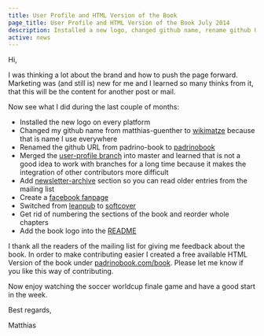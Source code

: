 ```yaml
---
title: User Profile and HTML Version of the Book
page_title: User Profile and HTML Version of the Book July 2014
description: Installed a new logo, changed github name, rename github URL, add newsletterarchive, switched to softcover
active: news
---
```


Hi,

I was thinking a lot about the brand and how to push the page forward. Marketing was (and still is) new for me and I learned so many thinks from it, that this will be the content for another post or mail.

Now see what I did during the last couple of months:


- Installed the new logo on every platform
- Changed my github name from matthias-guenther to [wikimatze](https://github.com/wikimatze) because that is name I use everywhere
- Renamed the github URL from padrino-book to [padrinobook](https://github.com/wikimatze/padrinobook)
- Merged the [user-profile branch](https://github.com/wikimatze/padrinobook/commit/8a55603281e70e9dc4e3970ab49efd2302d2ee8c?short_path=fb48dc1&unchanged=collapsed#diff-fb48dc120e2365fa90d03e42d02cc4d4) into master and learned that is not a good idea to work with branches for a long time because it makes the integration of other contributors more difficult
- Add [newsletter-archive](http://padrinobook.com/newsletterarchive) section so you can read older entries from the mailing list
- Create a [facebook fanpage](https://www.facebook.com/Padrinobook)
- Switched from [leanpub](https://leanpub.com/padrinobook) to [softcover](https://www.softcover.io/books/fd219c19/padrinobook)
- Get rid of numbering the sections of the book and reorder whole chapters
- Add the book logo into the [README](https://github.com/wikimatze/PadrinoBook/blob/master/README.md)


I thank all the readers of the mailing list for giving me feedback about the book. In order to make contributing easier I created a free available HTML Version of the book under [padrinobook.com/book](http://padrinobook.com/book/). Please let me know if you like this way of contributing.


Now enjoy watching the soccer worldcup finale game and have a good start in the week.

Best regards,

Matthias

